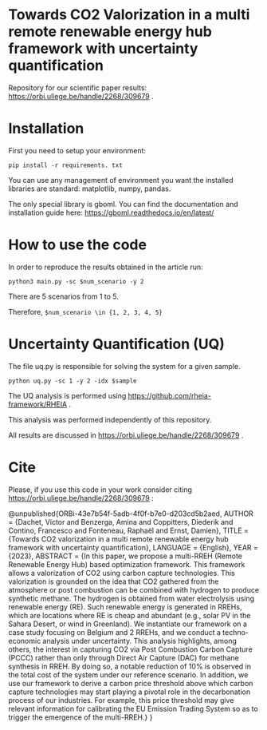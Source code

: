 # Towards CO2 Valorization in a multi remote renewable energy hub framework with uncertainty quantification

Repository for our scientific paper results: https://orbi.uliege.be/handle/2268/309679 .


# Installation

First you need to setup your environment:

```pip install -r requirements. txt```

You can use any management of environment you want the installed libraries are standard:
matplotlib, numpy, pandas. 

The only special library is gboml. You can find the documentation and installation guide here:
https://gboml.readthedocs.io/en/latest/


# How to use the code

In order to reproduce the results obtained in the article run:

```python3 main.py -sc $num_scenario -y 2```

There are 5 scenarios from 1 to 5. 

Therefore, ```$num_scenario \in {1, 2, 3, 4, 5}```

# Uncertainty Quantification (UQ)

The file uq.py is responsible for solving the system for a given sample.

```python uq.py -sc 1 -y 2 -idx $sample```

The UQ analysis is performed using https://github.com/rheia-framework/RHEIA .

This analysis was performed independently of this repository. 

All results are discussed in https://orbi.uliege.be/handle/2268/309679 . 



# Cite
Please, if you use this code in your work consider citing https://orbi.uliege.be/handle/2268/309679 : 

@unpublished{ORBi-43e7b54f-5adb-4f0f-b7e0-d203cd5b2aed,
	AUTHOR = {Dachet, Victor and Benzerga, Amina and Coppitters, Diederik and Contino, Francesco and Fonteneau, Raphaël and Ernst, Damien},
	TITLE = {Towards CO2 valorization in a multi remote renewable energy hub framework with uncertainty quantification},
	LANGUAGE = {English},
	YEAR = {2023},
	ABSTRACT = {In this paper, we propose a multi-RREH (Remote Renewable Energy Hub) based optimization framework. This framework allows a valorization of CO2 using carbon capture technologies. This valorization is grounded on the idea that CO2 gathered from the atmosphere or post combustion can be combined with hydrogen to produce synthetic methane. The hydrogen is obtained from water electrolysis using renewable energy (RE). Such renewable energy is generated in RREHs, which are locations where RE is cheap and abundant (e.g., solar PV in the Sahara Desert, or wind in Greenland). We instantiate our framework on a case study focusing on Belgium and 2 RREHs, and we conduct a techno-economic analysis under uncertainty. This analysis highlights, among others, the interest in capturing CO2 via Post Combustion Carbon Capture (PCCC) rather than only through Direct Air Capture (DAC) for methane synthesis in RREH. By doing so, a notable reduction of 10% is observed in the total cost of the system under our reference scenario. In addition, we use our framework to derive a carbon price threshold above which carbon capture technologies may start playing a pivotal role in the decarbonation process of our industries. For example, this price threshold may give relevant information for calibrating the EU Emission Trading System so as to trigger the emergence of the multi-RREH.}
}




